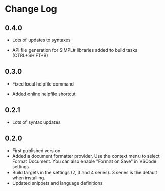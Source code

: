 # Change Log

## 0.4.0
* Lots of updates to syntaxes
+ API file generation for SIMPL# libraries added to build tasks (CTRL+SHIFT+B)

## 0.3.0
* Fixed local helpfile command
+ Added online helpfile shortcut

## 0.2.1
- Lots of syntax updates

## 0.2.0
- First published version
- Added a document formatter provider. Use the context menu to select Format Document. You can also enable "Format on Save" in VSCode settings.
- Build targets in the settings (2, 3 and 4 series). 3 series is the default when installing.
- Updated snippets and language definitions
